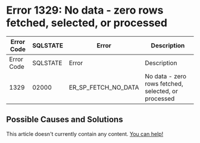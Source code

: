 
# Error 1329: No data - zero rows fetched, selected, or processed


| Error Code | SQLSTATE | Error | Description |
| --- | --- | --- | --- |
| Error Code | SQLSTATE | Error | Description |
| 1329 | 02000 | ER_SP_FETCH_NO_DATA | No data - zero rows fetched, selected, or processed |




## Possible Causes and Solutions


This article doesn't currently contain any content. [You can help!](/kb/en/writing-and-editing-knowledge-base-articles/)

